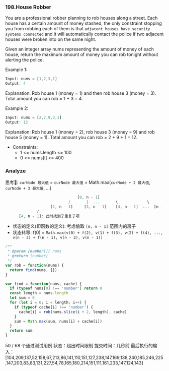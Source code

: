 ### 198.House Robber

You are a professional robber planning to rob houses along a street. Each house has a certain amount of money stashed, the only constraint stopping you from robbing each of them is that `adjacent houses have security systems connected` and it will automatically contact the police if two adjacent houses were broken into on the same night.

Given an integer array nums representing the amount of money of each house, return the maximum amount of money you can rob tonight without alerting the police.

Example 1:

```js
Input: nums = [1,2,3,1]
Output: 4
```

Explanation: Rob house 1 (money = 1) and then rob house 3 (money = 3).
Total amount you can rob = 1 + 3 = 4.

Example 2:

```js
Input: nums = [2,7,9,3,1]
Output: 12
```

Explanation: Rob house 1 (money = 2), rob house 3 (money = 9) and rob house 5 (money = 1).
Total amount you can rob = 2 + 9 + 1 = 12.

* Constraints:
  * 1 <= nums.length <= 100
  * 0 <= nums[i] <= 400

### Analyze

思考🤔: `curNode 最大值` = `curNode 最大值` + Math.max(`curNode + 2 最大值`, `curNode + 3 最大值`, ...)

```js
                                [0, n - 1]
                            /       |  ...       \             \
                    [2, n - 1]     [3, n - 1]    [4, n - 1]  ...  [n - 1]
              /
      [4, n - 1]: 此时找到了重复子项
```

* 状态的定义(即函数的定义): 考虑偷取 `[m, n - 1]` 范围内的房子
* 状态转移: f(0) = `Math.max(v(0) + f(2), v(1) + f(3), v(2) + f(4), ..., v(n - 3) + f(n - 1), v(n - 2), v(n - 1))`

```js
/**
 * @param {number[]} nums
 * @return {number}
 */
var rob = function(nums) {
  return find(nums, {})
}

var find = function(nums, cache) {
  if (typeof nums[0] !== 'number') return 0
  const length = nums.length
  let sum = 0
  for (let i = 0; i < length; i++) {
    if (typeof cache[i] !== 'number') {
      cache[i] = rob(nums.slice(i + 2, length), cache)
    }
    sum = Math.max(sum, nums[i] + cache[i])
  }
  return sum
}
```

50 / 68 个通过测试用例
状态：超出时间限制
提交时间：几秒前
最后执行的输入：
[104,209,137,52,158,67,213,86,141,110,151,127,238,147,169,138,240,185,246,225,147,203,83,83,131,227,54,78,165,180,214,151,111,161,233,147,124,143]
